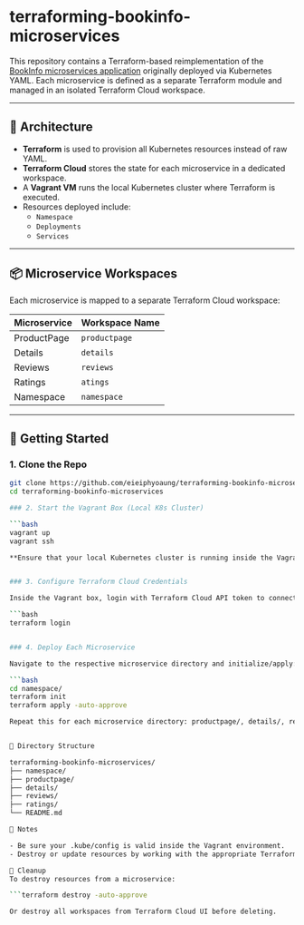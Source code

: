 # terraforming-bookinfo-microservices

This repository contains a Terraform-based reimplementation of the [BookInfo microservices application](https://istio.io/latest/docs/examples/bookinfo/) originally deployed via Kubernetes YAML. Each microservice is defined as a separate Terraform module and managed in an isolated Terraform Cloud workspace.

---

## 🔧 Architecture

- **Terraform** is used to provision all Kubernetes resources instead of raw YAML.
- **Terraform Cloud** stores the state for each microservice in a dedicated workspace.
- A **Vagrant VM** runs the local Kubernetes cluster where Terraform is executed.
- Resources deployed include:
  - `Namespace`
  - `Deployments`
  - `Services`

---

## 📦 Microservice Workspaces

Each microservice is mapped to a separate Terraform Cloud workspace:

| Microservice | Workspace Name       |
|--------------|----------------------|
| ProductPage  | `productpage`        |
| Details      | `details`            |
| Reviews      | `reviews`            |
| Ratings      | `atings`             |
| Namespace    | `namespace`          |

---

## 🚀 Getting Started

### 1. Clone the Repo

```bash
git clone https://github.com/eieiphyoaung/terraforming-bookinfo-microservices.git
cd terraforming-bookinfo-microservices

### 2. Start the Vagrant Box (Local K8s Cluster)

```bash
vagrant up
vagrant ssh

**Ensure that your local Kubernetes cluster is running inside the Vagrant box.


### 3. Configure Terraform Cloud Credentials

Inside the Vagrant box, login with Terraform Cloud API token to connect local PC to Terraform Cloud:

```bash
terraform login


### 4. Deploy Each Microservice

Navigate to the respective microservice directory and initialize/apply:

```bash
cd namespace/
terraform init
terraform apply -auto-approve

Repeat this for each microservice directory: productpage/, details/, reviews/, ratings/.


📂 Directory Structure

terraforming-bookinfo-microservices/
├── namespace/
├── productpage/
├── details/
├── reviews/
├── ratings/
└── README.md

📘 Notes

- Be sure your .kube/config is valid inside the Vagrant environment.
- Destroy or update resources by working with the appropriate Terraform Cloud workspace.

🧼 Cleanup
To destroy resources from a microservice:

```terraform destroy -auto-approve

Or destroy all workspaces from Terraform Cloud UI before deleting.






